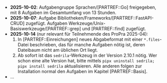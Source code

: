 - **2025-10-02**: Aufgabengruppe Sprachen/[PARTREF::Go] freigegeben,
  mit 8 Aufgaben im Gesamtumfang von 13 Stunden.
- **2025-10-07**: Aufgabe Bibliotheken/Frameworks/[PARTREF::FastAPI-CRUD] zugefügt.
  Aufgaben Werkzeuge/Unix-Basiswerkzeuge/[PARTREF::grep] und
  [PARTREF::find] zugefügt.
- **2025-10-14** (nur relevant für Teilnehmende des ProPra 2025-04):  
  1. In [PARTREF::Einreichungen] neues Abgabeformat mit einer `*.files`-Datei beschrieben, das für manche
  Aufgaben nötig ist, deren Dateibaum nicht am üblichen Ort liegt.  
  2. Ab sofort ist das `sedrila`-Werkzeug in der Version 2.10.1 nötig.
  Wer schon eine alte Version hat, 
  bitte mittels `pipx uninstall sedrila; pipx install sedrila` aktualisieren.
  Alle anderen folgen zur Installation normal den Aufgaben im Kapitel [PARTREF::Basis].
- ...
